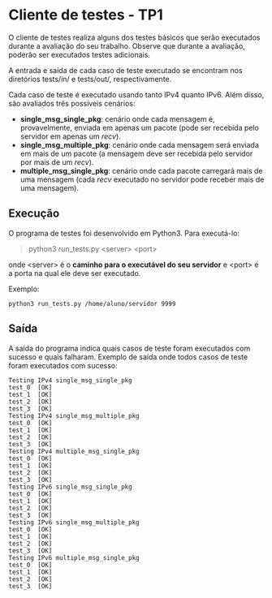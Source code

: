 # Cliente de testes - TP1

O cliente de testes realiza alguns dos testes básicos que serão executados durante a avaliação do seu trabalho. Observe que durante a avaliação, poderão ser executados testes adicionais.

A entrada e saída de cada caso de teste executado se encontram nos diretórios tests/in/ e tests/out/, respectivamente.

Cada caso de teste é executado usando tanto IPv4 quanto IPv6. Além disso, são avaliados três possíveis cenários:

* **single_msg_single_pkg**: cenário onde cada mensagem é, provavelmente, enviada em apenas um pacote (pode ser recebida pelo servidor em apenas um *recv*).
* **single_msg_multiple_pkg**: cenário onde cada mensagem será enviada em mais de um pacote (a mensagem deve ser recebida pelo servidor por mais de um *recv*).
* **multiple_msg_single_pkg**: cenário onde cada pacote carregará mais de uma mensagem (cada *recv* executado no servidor pode receber mais de uma mensagem).

## Execução
O programa de testes foi desenvolvido em Python3. Para executá-lo: 
> python3 run_tests.py \<server> \<port>

onde \<server> é o **caminho para o executável do seu servidor** e \<port> é a porta na qual ele deve ser executado.

Exemplo:
```
python3 run_tests.py /home/aluno/servidor 9999
```

## Saída
A saída do programa indica quais casos de teste foram executados com sucesso e quais falharam.
Exemplo de saída onde todos casos de teste foram executados com sucesso:

```
Testing IPv4 single_msg_single_pkg
test_0	[OK]
test_1	[OK]
test_2	[OK]
test_3	[OK]
Testing IPv4 single_msg_multiple_pkg
test_0	[OK]
test_1	[OK]
test_2	[OK]
test_3	[OK]
Testing IPv4 multiple_msg_single_pkg
test_0	[OK]
test_1	[OK]
test_2	[OK]
test_3	[OK]
Testing IPv6 single_msg_single_pkg
test_0	[OK]
test_1	[OK]
test_2	[OK]
test_3	[OK]
Testing IPv6 single_msg_multiple_pkg
test_0	[OK]
test_1	[OK]
test_2	[OK]
test_3	[OK]
Testing IPv6 multiple_msg_single_pkg
test_0	[OK]
test_1	[OK]
test_2	[OK]
test_3	[OK]
```


